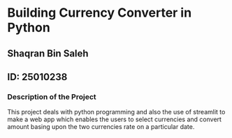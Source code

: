 # Building Currency Converter in Python
## Shaqran Bin Saleh
## ID: 25010238


### Description of the Project
This project deals with python programming and also the use of streamlit to make a web app which enables the users to select currencies and convert amount basing upon the two currencies rate on a particular date.
